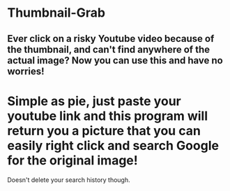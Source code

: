 # Thumbnail-Grab
## Ever click on a risky Youtube video because of the thumbnail, and can't find anywhere of the actual image? Now you can use this and have no worries!
# Simple as pie, just paste your youtube link and this program will return you a picture that you can easily right click and search Google for the original image!
Doesn't delete your search history though.
